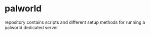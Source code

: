 # palworld

repository contains scripts and different setup methods for running a palworld dedicated server
